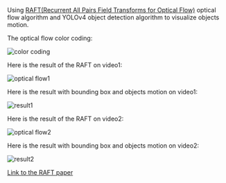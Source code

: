 Using [RAFT(Recurrent All Pairs Field Transforms for Optical Flow)](https://github.com/princeton-vl/RAFT) optical flow algorithm and YOLOv4 object detection algorithm to visualize objects motion.

The optical flow color coding:

![color coding](https://github.com/hankkkwu/RAFTwithYOLOv4/blob/main/color_coding.png)

Here is the result of the RAFT on video1:

![optical flow1](https://github.com/hankkkwu/RAFTwithYOLOv4/blob/main/outputs/output_flow1.gif)

Here is the result with bounding box and objects motion on video1:

![result1](https://github.com/hankkkwu/RAFTwithYOLOv4/blob/main/outputs/output_arrow1.gif)

Here is the result of the RAFT  on video2:

![optical flow2](https://github.com/hankkkwu/RAFTwithYOLOv4/blob/main/outputs/output_flow2.gif)

Here is the result with bounding box and objects motion on video2:

![result2](https://github.com/hankkkwu/RAFTwithYOLOv4/blob/main/outputs/output_arrow2.gif)

[Link to the RAFT paper](https://arxiv.org/pdf/2003.12039.pdf)